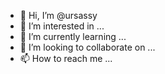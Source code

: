 - 👋 Hi, I’m @ursassy
- 👀 I’m interested in ...
- 🌱 I’m currently learning ...
- 💞️ I’m looking to collaborate on ...
- 📫 How to reach me ...

<!---
ursassy/ursassy is a ✨ special ✨ repository because its `README.md` (this file) appears on your GitHub profile.
You can click the Preview link to take a look at your changes.
--->
